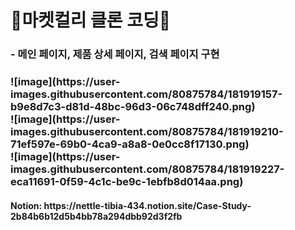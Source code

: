 <h1>🎈마켓컬리 클론 코딩🛒</h1>
<h3>- 메인 페이지, 제품 상세 페이지, 검색 페이지 구현<h3>
<div>![image](https://user-images.githubusercontent.com/80875784/181919157-b9e8d7c3-d81d-48bc-96d3-06c748dff240.png)</div>
<div>![image](https://user-images.githubusercontent.com/80875784/181919210-71ef597e-69b0-4ca9-a8a8-0e0cc8f17130.png)</div>
<div>![image](https://user-images.githubusercontent.com/80875784/181919227-eca11691-0f59-4c1c-be9c-1ebfb8d014aa.png)</div>

<h4>Notion: https://nettle-tibia-434.notion.site/Case-Study-2b84b6b12d5b4bb78a294dbb92d3f2fb</h4>
